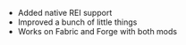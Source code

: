 - Added native REI support
- Improved a bunch of little things
- Works on Fabric and Forge with both mods